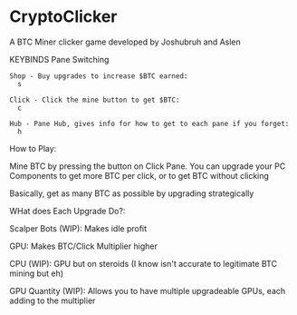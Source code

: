 # CryptoClicker
A BTC Miner clicker game developed by Joshubruh and Aslen

KEYBINDS
  Pane Switching
  
    Shop - Buy upgrades to increase $BTC earned:
      s
      
    Click - Click the mine button to get $BTC:
      c
      
    Hub - Pane Hub, gives info for how to get to each pane if you forget:
      h
      
How to Play: 

  Mine BTC by pressing the button on Click Pane.  You can upgrade your PC Components to get more BTC per click,
  or to get BTC without clicking
  
  Basically, get as many BTC as possible by upgrading strategically
  
WHat does Each Upgrade Do?: 

  Scalper Bots (WIP): 
    Makes idle profit
    
  GPU: 
    Makes BTC/Click Multiplier higher
    
  CPU (WIP): 
    GPU but on steroids (I know isn't accurate to legitimate BTC mining but eh)
    
  GPU Quantity (WIP): 
    Allows you to have multiple upgradeable GPUs, each adding to the multiplier
  
 
